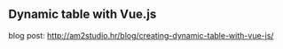 ## Dynamic table with Vue.js
 blog post: http://am2studio.hr/blog/creating-dynamic-table-with-vue-js/
